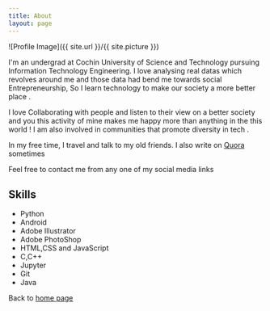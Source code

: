 ```yaml
---
title: About
layout: page
---
```

![Profile Image]({{ site.url }}/{{ site.picture }})

<p>I'm an undergrad at Cochin University of Science and Technology pursuing Information Technology Engineering. I love analysing real datas which revolves around me and those data had bend me towards social Entrepreneurship, So I learn technology to make our society a more better place . </p>
<p>I love Collaborating with people and listen to their view on a better society and you this activity of mine makes me happy more than anything in the this world ! I am also involved in communities that promote diversity in tech  .</p>
<p> In my free time, I travel and talk to my old friends. I also write on <a href="https://www.quora.com/profile/Vishal-Arya-41">Quora</a> sometimes</p>
<p> Feel free to contact me from any one of my social media links </p> 

<h2>Skills</h2>

<ul class="skill-list">
	<li>Python</li>
 	<li>Android</li>
        <li>Adobe Illustrator</li>
        <li>Adobe PhotoShop</li>
	<li>HTML,CSS and JavaScript</li>
	<li>C,C++</li>
	<li>Jupyter</li>
	<li>Git</li>
	<li>Java</li>
</ul>

<p> Back to <a href="https://myfj.github.io//">home page</a>
